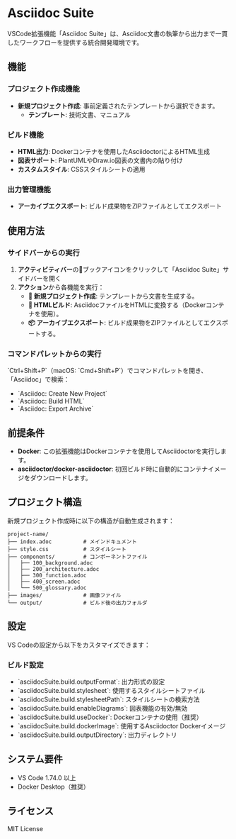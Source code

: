 # Asciidoc Suite

VSCode拡張機能「Asciidoc Suite」は、Asciidoc文書の執筆から出力まで一貫したワークフローを提供する統合開発環境です。

## 機能

### プロジェクト作成機能
- **新規プロジェクト作成**: 事前定義されたテンプレートから選択できます。
  - **テンプレート**: 技術文書、マニュアル

### ビルド機能
- **HTML出力**: Dockerコンテナを使用したAsciidoctorによるHTML生成
- **図表サポート**: PlantUMLやDraw.io図表の文書内の貼り付け
- **カスタムスタイル**: CSSスタイルシートの適用

### 出力管理機能
- **アーカイブエクスポート**: ビルド成果物をZIPファイルとしてエクスポート

## 使用方法

### サイドバーからの実行
1. **アクティビティバー**の📖ブックアイコンをクリックして「Asciidoc Suite」サイドバーを開く
2. **アクション**から各機能を実行：
   - **📁 新規プロジェクト作成**: テンプレートから文書を生成する。
   - **🔨 HTMLビルド**: AsciidocファイルをHTMLに変換する（Dockerコンテナを使用）。
   - **📦 アーカイブエクスポート**: ビルド成果物をZIPファイルとしてエクスポートする。

### コマンドパレットからの実行
\`Ctrl+Shift+P\`（macOS: \`Cmd+Shift+P\`）でコマンドパレットを開き、「Asciidoc」で検索：
- \`Asciidoc: Create New Project\`
- \`Asciidoc: Build HTML\`
- \`Asciidoc: Export Archive\`

## 前提条件

- **Docker**: この拡張機能はDockerコンテナを使用してAsciidoctorを実行します。
- **asciidoctor/docker-asciidoctor**: 初回ビルド時に自動的にコンテナイメージをダウンロードします。

## プロジェクト構造

新規プロジェクト作成時に以下の構造が自動生成されます：

```
project-name/
├── index.adoc          # メインドキュメント
├── style.css           # スタイルシート
├── components/         # コンポーネントファイル
│   ├── 100_background.adoc
│   ├── 200_architecture.adoc
│   ├── 300_function.adoc
│   ├── 400_screen.adoc
│   └── 500_glossary.adoc
├── images/             # 画像ファイル
└── output/             # ビルド後の出力フォルダ
```

## 設定

VS Codeの設定から以下をカスタマイズできます：

### ビルド設定
- \`asciidocSuite.build.outputFormat\`: 出力形式の設定
- \`asciidocSuite.build.stylesheet\`: 使用するスタイルシートファイル
- \`asciidocSuite.build.stylesheetPath\`: スタイルシートの検索方法
- \`asciidocSuite.build.enableDiagrams\`: 図表機能の有効/無効
- \`asciidocSuite.build.useDocker\`: Dockerコンテナの使用（推奨）
- \`asciidocSuite.build.dockerImage\`: 使用するAsciidoctor Dockerイメージ
- \`asciidocSuite.build.outputDirectory\`: 出力ディレクトリ

## システム要件

- VS Code 1.74.0 以上
- Docker Desktop（推奨）

## ライセンス

MIT License
